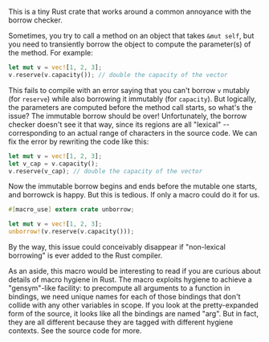 This is a tiny Rust crate that works around a common annoyance with the borrow checker.

Sometimes, you try to call a method on an object that takes `&mut self`, but you need to transiently borrow the object to compute the parameter(s) of the method. For example:

```rust
let mut v = vec![1, 2, 3];
v.reserve(v.capacity()); // double the capacity of the vector
```

This fails to compile with an error saying that you can't borrow `v` mutably (for `reserve`) while also borrowing it immutably (for `capacity`). But logically, the parameters are computed before the method call starts, so what's the issue? The immutable borrow should be over! Unfortunately, the borrow checker doesn't see it that way, since its regions are all "lexical" -- corresponding to an actual range of characters in the source code. We can fix the error by rewriting the code like this:

```rust
let mut v = vec![1, 2, 3];
let v_cap = v.capacity();
v.reserve(v_cap); // double the capacity of the vector
```

Now the immutable borrow begins and ends before the mutable one starts, and borrowck is happy. But this is tedious. If only a macro could do it for us.

```rust
#[macro_use] extern crate unborrow;

let mut v = vec![1, 2, 3];
unborrow!(v.reserve(v.capacity()));
```

By the way, this issue could conceivably disappear if "non-lexical borrowing" is ever added to the Rust compiler.

As an aside, this macro would be interesting to read if you are curious about details of macro hygiene in Rust. The macro exploits hygiene to achieve a "gensym"-like facility: to precompute all arguments to a function in bindings, we need unique names for each of those bindings that don't collide with any other variables in scope. If you look at the pretty-expanded form of the source, it looks like all the bindings are named "arg". But in fact, they are all different because they are tagged with different hygiene contexts. See the source code for more.

